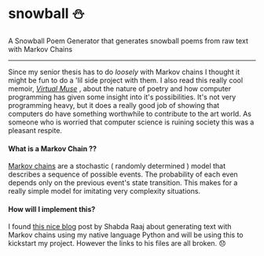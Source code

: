 # snowball :snowman:  
A Snowball Poem Generator that generates snowball poems from raw text with Markov Chains

---

Since my senior thesis has to do _loosely_
with Markov chains I thought it might be fun to do a 'lil side project with them. I also read this really cool memoir, [*Virtual Muse*](https://muse.jhu.edu/book/2399/) , about the nature of poetry and how computer programming has given some insight into it's possibilities. It's not very programming heavy, but it does a really good job of showing that computers do have something worthwhile to contribute to the art world. As someone who is worried that computer science is ruining society this was a pleasant respite.

#### What is a Markov Chain ??

[Markov chains](https://en.wikipedia.org/wiki/Markov_chain) are a stochastic ( randomly determined ) model that describes a sequence of possible events. The probability of each even depends only on the previous event's state transition. This makes for a really simple model for imitating very complexity situations.


#### How will I implement this?
I found [this nice blog](https://agiliq.com/blog/2009/06/generating-pseudo-random-text-with-markov-chains-u/) post by Shabda Raaj about generating text with Markov chains using my native language Python and will be using this to kickstart my project. However the links to his files are all broken. :disappointed:
